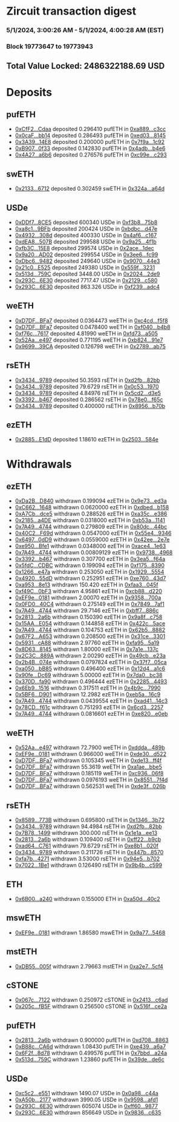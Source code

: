# Zircuit transaction digest
### 5/1/2024, 3:00:26 AM - 5/1/2024, 4:00:28 AM (EST)
### Block 19773647 to 19773943

## Total Value Locked: 2486322188.69 USD

# Deposits
## pufETH
- [0xCfF2...Cdaa](https://etherscan.io/address/0xCfF26388dbFF0cD43B12E72293B04Bfc57e0Cdaa) deposited 0.296410 pufETH in [0xa889...c3cc](https://etherscan.io/tx/0xCfF26388dbFF0cD43B12E72293B04Bfc57e0Cdaa)
- [0x0caF...bb14](https://etherscan.io/address/0x0caF9D9be4620287B9348c54be975749a60Abb14) deposited 0.286493 pufETH in [0xed03...8145](https://etherscan.io/tx/0x0caF9D9be4620287B9348c54be975749a60Abb14)
- [0x3A39...14E8](https://etherscan.io/address/0x3A3901428F1cb1bdD5dC19AbA83D758FF74614E8) deposited 0.200000 pufETH in [0x7f9a...1c92](https://etherscan.io/tx/0x3A3901428F1cb1bdD5dC19AbA83D758FF74614E8)
- [0xB907...0f33](https://etherscan.io/address/0xB907788594bDF59fd9e03dd93A6fb3bAe1E20f33) deposited 0.142830 pufETH in [0x4adb...b4e6](https://etherscan.io/tx/0xB907788594bDF59fd9e03dd93A6fb3bAe1E20f33)
- [0x4A27...a6b6](https://etherscan.io/address/0x4A27B89BF9a4D416989B1Df822a278e71df1a6b6) deposited 0.276576 pufETH in [0xc99e...c293](https://etherscan.io/tx/0x4A27B89BF9a4D416989B1Df822a278e71df1a6b6)
## swETH
- [0x2133...6712](https://etherscan.io/address/0x21336FCeF69CD130bC65b99D756CFAb9B1516712) deposited 0.302459 swETH in [0x324a...a64d](https://etherscan.io/tx/0x21336FCeF69CD130bC65b99D756CFAb9B1516712)
## USDe
- [0xDDf7...8CE5](https://etherscan.io/address/0xDDf725D2EbD795748DD8c6b700b7c98d1Dfb8CE5) deposited 600340 USDe in [0xf3b8...75b8](https://etherscan.io/tx/0xDDf725D2EbD795748DD8c6b700b7c98d1Dfb8CE5)
- [0xa8c1...9BFb](https://etherscan.io/address/0xa8c18057c5AaaaFF6000D28A057a6994B2e09BFb) deposited 200424 USDe in [0xbdbc...d47e](https://etherscan.io/tx/0xa8c18057c5AaaaFF6000D28A057a6994B2e09BFb)
- [0x4932...308d](https://etherscan.io/address/0x49329e0A9F7Ea3FE0a4f10d755B711146a8f308d) deposited 400330 USDe in [0x4af6...c167](https://etherscan.io/tx/0x49329e0A9F7Ea3FE0a4f10d755B711146a8f308d)
- [0xdEA8...507B](https://etherscan.io/address/0xdEA8988Fb0C46761e1C41915893B75E3daF8507B) deposited 299588 USDe in [0x9a25...4f1b](https://etherscan.io/tx/0xdEA8988Fb0C46761e1C41915893B75E3daF8507B)
- [0xfb3C...15E8](https://etherscan.io/address/0xfb3CCB28Aed313E47a844583e8b03dE0fa4B15E8) deposited 299574 USDe in [0x2ace...1dec](https://etherscan.io/tx/0xfb3CCB28Aed313E47a844583e8b03dE0fa4B15E8)
- [0x9a20...AD02](https://etherscan.io/address/0x9a20Bed545C3ccB0BE85b182f47225FE74ceAD02) deposited 299554 USDe in [0x3ee6...fc99](https://etherscan.io/tx/0x9a20Bed545C3ccB0BE85b182f47225FE74ceAD02)
- [0xDbc6...9482](https://etherscan.io/address/0xDbc652411605f8bB8969136923aa039c79989482) deposited 249640 USDe in [0x9070...44e3](https://etherscan.io/tx/0xDbc652411605f8bB8969136923aa039c79989482)
- [0x21c0...E525](https://etherscan.io/address/0x21c079c580560494De9cCB67FF5D46762c81E525) deposited 249380 USDe in [0x559f...3231](https://etherscan.io/tx/0x21c079c580560494De9cCB67FF5D46762c81E525)
- [0x513d...759C](https://etherscan.io/address/0x513dc3c4348120dd6fd659c094293398493F759C) deposited 3448.00 USDe in [0x2024...2de9](https://etherscan.io/tx/0x513dc3c4348120dd6fd659c094293398493F759C)
- [0x293C...6E30](https://etherscan.io/address/0x293C6937D8D82e05B01335F7B33FBA0c8e256E30) deposited 7717.47 USDe in [0x2129...c580](https://etherscan.io/tx/0x293C6937D8D82e05B01335F7B33FBA0c8e256E30)
- [0x293C...6E30](https://etherscan.io/address/0x293C6937D8D82e05B01335F7B33FBA0c8e256E30) deposited 863.326 USDe in [0xf239...adc4](https://etherscan.io/tx/0x293C6937D8D82e05B01335F7B33FBA0c8e256E30)
## weETH
- [0xD7DF...BFa7](https://etherscan.io/address/0xD7DF7E085214743530afF339aFC420c7c720BFa7) deposited 0.0364473 weETH in [0xc4cd...f5f8](https://etherscan.io/tx/0xD7DF7E085214743530afF339aFC420c7c720BFa7)
- [0xD7DF...BFa7](https://etherscan.io/address/0xD7DF7E085214743530afF339aFC420c7c720BFa7) deposited 0.0478400 weETH in [0xf040...b4b8](https://etherscan.io/tx/0xD7DF7E085214743530afF339aFC420c7c720BFa7)
- [0xf76c...7617](https://etherscan.io/address/0xf76c210Ebf3946F82DDeB304A1647DdC721D7617) deposited 4.81990 weETH in [0xfd73...a505](https://etherscan.io/tx/0xf76c210Ebf3946F82DDeB304A1647DdC721D7617)
- [0x52Aa...e497](https://etherscan.io/address/0x52Aa899454998Be5b000Ad077a46Bbe360F4e497) deposited 0.771195 weETH in [0xb824...91e7](https://etherscan.io/tx/0x52Aa899454998Be5b000Ad077a46Bbe360F4e497)
- [0x9699...39CA](https://etherscan.io/address/0x9699A05D23da5371045ed029ae62fFeeB1ee39CA) deposited 0.126798 weETH in [0x2789...ab75](https://etherscan.io/tx/0x9699A05D23da5371045ed029ae62fFeeB1ee39CA)
## rsETH
- [0x3434...9789](https://etherscan.io/address/0x34349c5569e7B846c3558961552D2202760A9789) deposited 50.3593 rsETH in [0xd2fb...82bb](https://etherscan.io/tx/0x34349c5569e7B846c3558961552D2202760A9789)
- [0x3434...9789](https://etherscan.io/address/0x34349c5569e7B846c3558961552D2202760A9789) deposited 79.6729 rsETH in [0x0c53...1970](https://etherscan.io/tx/0x34349c5569e7B846c3558961552D2202760A9789)
- [0x3434...9789](https://etherscan.io/address/0x34349c5569e7B846c3558961552D2202760A9789) deposited 4.84976 rsETH in [0x5cd2...d3e5](https://etherscan.io/tx/0x34349c5569e7B846c3558961552D2202760A9789)
- [0x3392...b467](https://etherscan.io/address/0x3392Ec30e59E0F0e2D441A2592517032a4AFb467) deposited 0.286562 rsETH in [0x78e0...f65c](https://etherscan.io/tx/0x3392Ec30e59E0F0e2D441A2592517032a4AFb467)
- [0x3434...9789](https://etherscan.io/address/0x34349c5569e7B846c3558961552D2202760A9789) deposited 0.400000 rsETH in [0x8956...b70b](https://etherscan.io/tx/0x34349c5569e7B846c3558961552D2202760A9789)
## ezETH
- [0x2885...E1dD](https://etherscan.io/address/0x288543736523c5053D642Ce659C4182a2D3AE1dD) deposited 1.18610 ezETH in [0x2503...584e](https://etherscan.io/tx/0x288543736523c5053D642Ce659C4182a2D3AE1dD)
# Withdrawals
## ezETH
- [0xDa2B...D840](https://etherscan.io/address/0xDa2B136195934f224D7d6D4B2B89B0ebb54bD840) withdrawn 0.199094 ezETH in [0x9e73...ed3a](https://etherscan.io/tx/0xDa2B136195934f224D7d6D4B2B89B0ebb54bD840)
- [0xC662...1648](https://etherscan.io/address/0xC662f92792085cE6efb7C1546d87A08049821648) withdrawn 0.0620000 ezETH in [0xdbed...b158](https://etherscan.io/tx/0xC662f92792085cE6efb7C1546d87A08049821648)
- [0xA7Cb...dce5](https://etherscan.io/address/0xA7Cb0C1b88f50dC375340D1DE95422666976dce5) withdrawn 0.288526 ezETH in [0xa35c...e386](https://etherscan.io/tx/0xA7Cb0C1b88f50dC375340D1DE95422666976dce5)
- [0x2185...a4DE](https://etherscan.io/address/0x2185fb92e58485CcADE6d74d30326D98a411a4DE) withdrawn 0.0318000 ezETH in [0xb53a...1141](https://etherscan.io/tx/0x2185fb92e58485CcADE6d74d30326D98a411a4DE)
- [0x7A49...4744](https://etherscan.io/address/0x7A493Be5c2ce014cD049Bf178a1ac0Db1B434744) withdrawn 0.279809 ezETH in [0x80dc...44bc](https://etherscan.io/tx/0x7A493Be5c2ce014cD049Bf178a1ac0Db1B434744)
- [0x40C2...F69d](https://etherscan.io/address/0x40C23c9a56Be82eBd72470B1796f302E9636F69d) withdrawn 0.0547000 ezETH in [0x55e4...9346](https://etherscan.io/tx/0x40C23c9a56Be82eBd72470B1796f302E9636F69d)
- [0x6497...0dD9](https://etherscan.io/address/0x649769E86b626D7DC070a804F4ebf568Ea240dD9) withdrawn 0.0559000 ezETH in [0x42ee...2e7e](https://etherscan.io/tx/0x649769E86b626D7DC070a804F4ebf568Ea240dD9)
- [0xe950...Bfe1](https://etherscan.io/address/0xe950E984F8253eAd9657de32f019169F477EBfe1) withdrawn 0.0348000 ezETH in [0xace4...1e63](https://etherscan.io/tx/0xe950E984F8253eAd9657de32f019169F477EBfe1)
- [0x7A49...4744](https://etherscan.io/address/0x7A493Be5c2ce014cD049Bf178a1ac0Db1B434744) withdrawn 0.00809129 ezETH in [0x9738...4968](https://etherscan.io/tx/0x7A493Be5c2ce014cD049Bf178a1ac0Db1B434744)
- [0x3392...b467](https://etherscan.io/address/0x3392Ec30e59E0F0e2D441A2592517032a4AFb467) withdrawn 0.307700 ezETH in [0x3ea5...f64a](https://etherscan.io/tx/0x3392Ec30e59E0F0e2D441A2592517032a4AFb467)
- [0x5fdC...CDBC](https://etherscan.io/address/0x5fdC9064c2259454c213C56B196605C7f270CDBC) withdrawn 0.199094 ezETH in [0xf175...8390](https://etherscan.io/tx/0x5fdC9064c2259454c213C56B196605C7f270CDBC)
- [0x1266...e47a](https://etherscan.io/address/0x12667cB6f96CCD3c98dc9Cf1dbeD568B2b48e47a) withdrawn 0.253050 ezETH in [0x1929...5554](https://etherscan.io/tx/0x12667cB6f96CCD3c98dc9Cf1dbeD568B2b48e47a)
- [0x4920...55dD](https://etherscan.io/address/0x49205F536F995aa98012635Ee92dD2b8FD2955dD) withdrawn 0.252951 ezETH in [0xe760...43d7](https://etherscan.io/tx/0x49205F536F995aa98012635Ee92dD2b8FD2955dD)
- [0xa953...8e13](https://etherscan.io/address/0xa953199f569B65977b649c428dF7883CB2378e13) withdrawn 150.420 ezETH in [0xfaa3...045f](https://etherscan.io/tx/0xa953199f569B65977b649c428dF7883CB2378e13)
- [0xf49C...0bF3](https://etherscan.io/address/0xf49C417D12771a6f31C2E5A7c56aC75f69D60bF3) withdrawn 4.95861 ezETH in [0xcb88...d220](https://etherscan.io/tx/0xf49C417D12771a6f31C2E5A7c56aC75f69D60bF3)
- [0xEF9e...0181](https://etherscan.io/address/0xEF9e340736627aDF02eE5c9ABf9B4fF45bc20181) withdrawn 2.00070 ezETH in [0x9358...700a](https://etherscan.io/tx/0xEF9e340736627aDF02eE5c9ABf9B4fF45bc20181)
- [0x0FD0...40C4](https://etherscan.io/address/0x0FD062c80a0b27d95BD145D979E0D005945F40C4) withdrawn 0.275149 ezETH in [0x7849...7af1](https://etherscan.io/tx/0x0FD062c80a0b27d95BD145D979E0D005945F40C4)
- [0x7A49...4744](https://etherscan.io/address/0x7A493Be5c2ce014cD049Bf178a1ac0Db1B434744) withdrawn 29.7146 ezETH in [0xbff7...886c](https://etherscan.io/tx/0x7A493Be5c2ce014cD049Bf178a1ac0Db1B434744)
- [0x2813...2a6b](https://etherscan.io/address/0x28136a77EC8BA3D918114712a588b4095BA12a6b) withdrawn 0.150390 ezETH in [0x9a8f...c758](https://etherscan.io/tx/0x28136a77EC8BA3D918114712a588b4095BA12a6b)
- [0x15AA...E054](https://etherscan.io/address/0x15AAfDD622D5f9EE5A29fD427539413B3867E054) withdrawn 0.144858 ezETH in [0x422c...5ace](https://etherscan.io/tx/0x15AAfDD622D5f9EE5A29fD427539413B3867E054)
- [0x7A49...4744](https://etherscan.io/address/0x7A493Be5c2ce014cD049Bf178a1ac0Db1B434744) withdrawn 0.104753 ezETH in [0x62b5...8882](https://etherscan.io/tx/0x7A493Be5c2ce014cD049Bf178a1ac0Db1B434744)
- [0x67F2...A653](https://etherscan.io/address/0x67F28df780164B5C5e0BC126B8FB4beA7c26A653) withdrawn 0.208500 ezETH in [0x31ce...3301](https://etherscan.io/tx/0x67F28df780164B5C5e0BC126B8FB4beA7c26A653)
- [0x5931...cA88](https://etherscan.io/address/0x59316B33fa70CD911119e6F0AC2ce0AFB4bDcA88) withdrawn 2.97760 ezETH in [0xfa95...5a19](https://etherscan.io/tx/0x59316B33fa70CD911119e6F0AC2ce0AFB4bDcA88)
- [0x8D63...8145](https://etherscan.io/address/0x8D63B29Da855612C902f46183E66424692dC8145) withdrawn 1.80000 ezETH in [0x7a1e...137c](https://etherscan.io/tx/0x8D63B29Da855612C902f46183E66424692dC8145)
- [0x2C3C...889A](https://etherscan.io/address/0x2C3CDcbb5878579B0378Ee852329C5dd33b1889A) withdrawn 2.00290 ezETH in [0x49cb...e23a](https://etherscan.io/tx/0x2C3CDcbb5878579B0378Ee852329C5dd33b1889A)
- [0x2b4B...074e](https://etherscan.io/address/0x2b4B2e228Bf92fCB791d66757CcB61EdC82e074e) withdrawn 0.0797824 ezETH in [0x37f7...05ca](https://etherscan.io/tx/0x2b4B2e228Bf92fCB791d66757CcB61EdC82e074e)
- [0xa050...bB85](https://etherscan.io/address/0xa05007e6ED14d4634947642b5295Ef5574f1bB85) withdrawn 0.496400 ezETH in [0x12d4...a1c6](https://etherscan.io/tx/0xa05007e6ED14d4634947642b5295Ef5574f1bB85)
- [0x90fe...Dc69](https://etherscan.io/address/0x90fe3e64530B81D5613698cBAA5d99E8AebaDc69) withdrawn 5.00000 ezETH in [0x7da0...bc38](https://etherscan.io/tx/0x90fe3e64530B81D5613698cBAA5d99E8AebaDc69)
- [0x370D...fa90](https://etherscan.io/address/0x370Da837FA2349d0bd8128c7c4AaEB353Fa8fa90) withdrawn 0.496444 ezETH in [0x2285...4493](https://etherscan.io/tx/0x370Da837FA2349d0bd8128c7c4AaEB353Fa8fa90)
- [0x6Eb9...1516](https://etherscan.io/address/0x6Eb9a44A3F70B31f9Cb99b7D11784Bf1c0421516) withdrawn 0.317511 ezETH in [0x4b9c...7990](https://etherscan.io/tx/0x6Eb9a44A3F70B31f9Cb99b7D11784Bf1c0421516)
- [0x5BF6...D901](https://etherscan.io/address/0x5BF6681a73A33A076c5569a4E729f41Ae20BD901) withdrawn 12.2982 ezETH in [0xeb5a...16c9](https://etherscan.io/tx/0x5BF6681a73A33A076c5569a4E729f41Ae20BD901)
- [0x7A49...4744](https://etherscan.io/address/0x7A493Be5c2ce014cD049Bf178a1ac0Db1B434744) withdrawn 0.0439554 ezETH in [0xad41...14c3](https://etherscan.io/tx/0x7A493Be5c2ce014cD049Bf178a1ac0Db1B434744)
- [0x78CD...f61c](https://etherscan.io/address/0x78CD1171b7D7E631b37A420Ef56Ba7956bD8f61c) withdrawn 0.751293 ezETH in [0x6cd3...2257](https://etherscan.io/tx/0x78CD1171b7D7E631b37A420Ef56Ba7956bD8f61c)
- [0x7A49...4744](https://etherscan.io/address/0x7A493Be5c2ce014cD049Bf178a1ac0Db1B434744) withdrawn 0.0816601 ezETH in [0xe820...e0eb](https://etherscan.io/tx/0x7A493Be5c2ce014cD049Bf178a1ac0Db1B434744)
## weETH
- [0x52Aa...e497](https://etherscan.io/address/0x52Aa899454998Be5b000Ad077a46Bbe360F4e497) withdrawn 72.7900 weETH in [0xddda...489b](https://etherscan.io/tx/0x52Aa899454998Be5b000Ad077a46Bbe360F4e497)
- [0xEF9e...0181](https://etherscan.io/address/0xEF9e340736627aDF02eE5c9ABf9B4fF45bc20181) withdrawn 0.966000 weETH in [0xde30...d522](https://etherscan.io/tx/0xEF9e340736627aDF02eE5c9ABf9B4fF45bc20181)
- [0xD7DF...BFa7](https://etherscan.io/address/0xD7DF7E085214743530afF339aFC420c7c720BFa7) withdrawn 0.105345 weETH in [0xde13...ff4f](https://etherscan.io/tx/0xD7DF7E085214743530afF339aFC420c7c720BFa7)
- [0xD7DF...BFa7](https://etherscan.io/address/0xD7DF7E085214743530afF339aFC420c7c720BFa7) withdrawn 55.3619 weETH in [0xa1ae...bbe5](https://etherscan.io/tx/0xD7DF7E085214743530afF339aFC420c7c720BFa7)
- [0xD7DF...BFa7](https://etherscan.io/address/0xD7DF7E085214743530afF339aFC420c7c720BFa7) withdrawn 0.185119 weETH in [0xc936...06f8](https://etherscan.io/tx/0xD7DF7E085214743530afF339aFC420c7c720BFa7)
- [0xD7DF...BFa7](https://etherscan.io/address/0xD7DF7E085214743530afF339aFC420c7c720BFa7) withdrawn 0.0976193 weETH in [0x8551...7f4d](https://etherscan.io/tx/0xD7DF7E085214743530afF339aFC420c7c720BFa7)
- [0xD7DF...BFa7](https://etherscan.io/address/0xD7DF7E085214743530afF339aFC420c7c720BFa7) withdrawn 0.562531 weETH in [0xde3f...026b](https://etherscan.io/tx/0xD7DF7E085214743530afF339aFC420c7c720BFa7)
## rsETH
- [0x8589...773B](https://etherscan.io/address/0x85897503255bA966C85AbFdcf4a8dE47504F773B) withdrawn 0.695800 rsETH in [0x1346...3b72](https://etherscan.io/tx/0x85897503255bA966C85AbFdcf4a8dE47504F773B)
- [0x3434...9789](https://etherscan.io/address/0x34349c5569e7B846c3558961552D2202760A9789) withdrawn 94.4984 rsETH in [0xd2fb...82bb](https://etherscan.io/tx/0x34349c5569e7B846c3558961552D2202760A9789)
- [0x7B78...1499](https://etherscan.io/address/0x7B785Ca173D136A9f5bF8611A799b881a28d1499) withdrawn 300.000 rsETH in [0x1e1a...ee13](https://etherscan.io/tx/0x7B785Ca173D136A9f5bF8611A799b881a28d1499)
- [0x2813...2a6b](https://etherscan.io/address/0x28136a77EC8BA3D918114712a588b4095BA12a6b) withdrawn 0.109400 rsETH in [0xff22...b9cb](https://etherscan.io/tx/0x28136a77EC8BA3D918114712a588b4095BA12a6b)
- [0xad64...C761](https://etherscan.io/address/0xad6452a9b8F10b0fE084C83c396ABAe96411C761) withdrawn 79.6729 rsETH in [0xe8b1...020f](https://etherscan.io/tx/0xad6452a9b8F10b0fE084C83c396ABAe96411C761)
- [0x3434...9789](https://etherscan.io/address/0x34349c5569e7B846c3558961552D2202760A9789) withdrawn 0.211726 rsETH in [0x447b...8570](https://etherscan.io/tx/0x34349c5569e7B846c3558961552D2202760A9789)
- [0xfa7b...4271](https://etherscan.io/address/0xfa7b79BE52bC104dd37C0D2b6A30d1035E864271) withdrawn 3.53000 rsETH in [0x94e5...b702](https://etherscan.io/tx/0xfa7b79BE52bC104dd37C0D2b6A30d1035E864271)
- [0x7022...1Be1](https://etherscan.io/address/0x7022b6C8581eF1f070bB5178D8c8BCc641581Be1) withdrawn 0.126490 rsETH in [0x9b4b...c599](https://etherscan.io/tx/0x7022b6C8581eF1f070bB5178D8c8BCc641581Be1)
## ETH
- [0x6B00...a240](https://etherscan.io/address/0x6B0007530a7db09934CA091596671bc0B944a240) withdrawn 0.155000 ETH in [0xa50d...40c2](https://etherscan.io/tx/0x6B0007530a7db09934CA091596671bc0B944a240)
## mswETH
- [0xEF9e...0181](https://etherscan.io/address/0xEF9e340736627aDF02eE5c9ABf9B4fF45bc20181) withdrawn 1.86580 mswETH in [0x9a77...5468](https://etherscan.io/tx/0xEF9e340736627aDF02eE5c9ABf9B4fF45bc20181)
## mstETH
- [0xDB55...005f](https://etherscan.io/address/0xDB55f2c2a5657B7C1f0feE9179c519621932005f) withdrawn 2.79663 mstETH in [0xa2e7...5cf4](https://etherscan.io/tx/0xDB55f2c2a5657B7C1f0feE9179c519621932005f)
## cSTONE
- [0x067c...7122](https://etherscan.io/address/0x067c32577B93056fFc70cD31fB9D482e60547122) withdrawn 0.250972 cSTONE in [0x2413...c6ad](https://etherscan.io/tx/0x067c32577B93056fFc70cD31fB9D482e60547122)
- [0x205c...fB5F](https://etherscan.io/address/0x205c96F3C8918BBD61104e686f469482b54dfB5F) withdrawn 0.256500 cSTONE in [0x516f...ce2a](https://etherscan.io/tx/0x205c96F3C8918BBD61104e686f469482b54dfB5F)
## pufETH
- [0x2813...2a6b](https://etherscan.io/address/0x28136a77EC8BA3D918114712a588b4095BA12a6b) withdrawn 0.900000 pufETH in [0xd708...8863](https://etherscan.io/tx/0x28136a77EC8BA3D918114712a588b4095BA12a6b)
- [0xB88c...CA6d](https://etherscan.io/address/0xB88c1Acc29034b22dBA8410804Feec1F4542CA6d) withdrawn 1.08430 pufETH in [0xe439...a6a7](https://etherscan.io/tx/0xB88c1Acc29034b22dBA8410804Feec1F4542CA6d)
- [0x6F2f...8d78](https://etherscan.io/address/0x6F2fBc61a5816BDCb68540A1F76E837C78498d78) withdrawn 0.499576 pufETH in [0x7bbd...a24a](https://etherscan.io/tx/0x6F2fBc61a5816BDCb68540A1F76E837C78498d78)
- [0x513d...759C](https://etherscan.io/address/0x513dc3c4348120dd6fd659c094293398493F759C) withdrawn 1.23860 pufETH in [0x39de...de6c](https://etherscan.io/tx/0x513dc3c4348120dd6fd659c094293398493F759C)
## USDe
- [0xc5c2...e551](https://etherscan.io/address/0xc5c24Ae81A4FF9B4745c0c73a4b59A7E9cf3e551) withdrawn 1490.07 USDe in [0x0a98...c44a](https://etherscan.io/tx/0xc5c24Ae81A4FF9B4745c0c73a4b59A7E9cf3e551)
- [0xA50b...2177](https://etherscan.io/address/0xA50b87f8C860F79F2C38f39A0B5f1991cCbd2177) withdrawn 3990.05 USDe in [0x9598...afd1](https://etherscan.io/tx/0xA50b87f8C860F79F2C38f39A0B5f1991cCbd2177)
- [0x293C...6E30](https://etherscan.io/address/0x293C6937D8D82e05B01335F7B33FBA0c8e256E30) withdrawn 605074 USDe in [0xff60...9877](https://etherscan.io/tx/0x293C6937D8D82e05B01335F7B33FBA0c8e256E30)
- [0x293C...6E30](https://etherscan.io/address/0x293C6937D8D82e05B01335F7B33FBA0c8e256E30) withdrawn 856649 USDe in [0x9836...c635](https://etherscan.io/tx/0x293C6937D8D82e05B01335F7B33FBA0c8e256E30)
